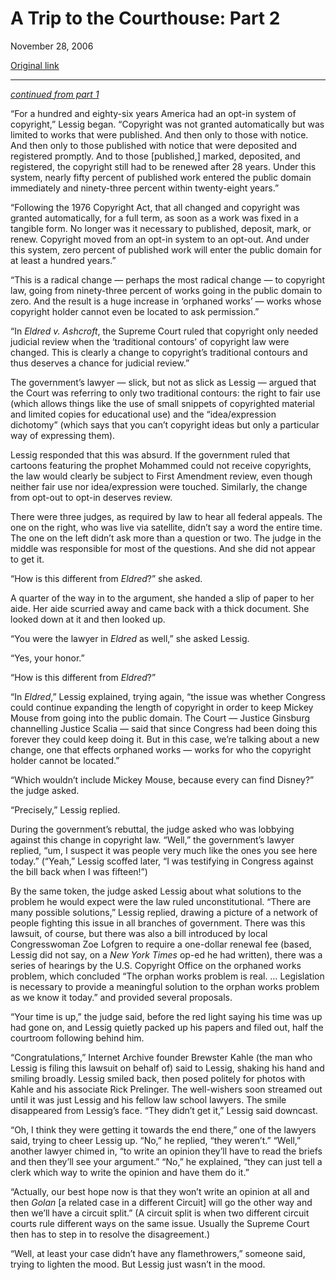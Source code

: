 A Trip to the Courthouse: Part 2
================================

November 28, 2006

[Original link](http://www.aaronsw.com/weblog/kahlereport2)

* * * * *

*[continued from part 1](http://www.aaronsw.com/weblog/kahlereport)*

“For a hundred and eighty-six years America had an opt-in system of
copyright,” Lessig began. “Copyright was not granted automatically but
was limited to works that were published. And then only to those with
notice. And then only to those published with notice that were deposited
and registered promptly. And to those [published,] marked, deposited,
and registered, the copyright still had to be renewed after 28 years.
Under this system, nearly fifty percent of published work entered the
public domain immediately and ninety-three percent within twenty-eight
years.”

“Following the 1976 Copyright Act, that all changed and copyright was
granted automatically, for a full term, as soon as a work was fixed in a
tangible form. No longer was it necessary to published, deposit, mark,
or renew. Copyright moved from an opt-in system to an opt-out. And under
this system, zero percent of published work will enter the public domain
for at least a hundred years.”

“This is a radical change — perhaps the most radical change — to
copyright law, going from ninety-three percent of works going in the
public domain to zero. And the result is a huge increase in ‘orphaned
works’ — works whose copyright holder cannot even be located to ask
permission.”

“In *Eldred v. Ashcroft*, the Supreme Court ruled that copyright only
needed judicial review when the ‘traditional contours’ of copyright law
were changed. This is clearly a change to copyright’s traditional
contours and thus deserves a chance for judicial review.”

The government’s lawyer — slick, but not as slick as Lessig — argued
that the Court was referring to only two traditional contours: the right
to fair use (which allows things like the use of small snippets of
copyrighted material and limited copies for educational use) and the
“idea/expression dichotomy” (which says that you can’t copyright ideas
but only a particular way of expressing them).

Lessig responded that this was absurd. If the government ruled that
cartoons featuring the prophet Mohammed could not receive copyrights,
the law would clearly be subject to First Amendment review, even though
neither fair use nor idea/expression were touched. Similarly, the change
from opt-out to opt-in deserves review.

There were three judges, as required by law to hear all federal appeals.
The one on the right, who was live via satellite, didn’t say a word the
entire time. The one on the left didn’t ask more than a question or two.
The judge in the middle was responsible for most of the questions. And
she did not appear to get it.

“How is this different from *Eldred*?” she asked.

A quarter of the way in to the argument, she handed a slip of paper to
her aide. Her aide scurried away and came back with a thick document.
She looked down at it and then looked up.

“You were the lawyer in *Eldred* as well,” she asked Lessig.

“Yes, your honor.”

“How is this different from *Eldred*?”

“In *Eldred*,” Lessig explained, trying again, “the issue was whether
Congress could continue expanding the length of copyright in order to
keep Mickey Mouse from going into the public domain. The Court — Justice
Ginsburg channelling Justice Scalia — said that since Congress had been
doing this forever they could keep doing it. But in this case, we’re
talking about a new change, one that effects orphaned works — works for
who the copyright holder cannot be located.”

“Which wouldn’t include Mickey Mouse, because every can find Disney?”
the judge asked.

“Precisely,” Lessig replied.

During the government’s rebuttal, the judge asked who was lobbying
against this change in copyright law. “Well,” the government’s lawyer
replied, “um, I suspect it was people very much like the ones you see
here today.” (“Yeah,” Lessig scoffed later, “I was testifying in
Congress against the bill back when I was fifteen!”)

By the same token, the judge asked Lessig about what solutions to the
problem he would expect were the law ruled unconstitutional. “There are
many possible solutions,” Lessig replied, drawing a picture of a network
of people fighting this issue in all branches of government. There was
this lawsuit, of course, but there was also a bill introduced by local
Congresswoman Zoe Lofgren to require a one-dollar renewal fee (based,
Lessig did not say, on a *New York Times* op-ed he had written), there
was a series of hearings by the U.S. Copyright Office on the orphaned
works problem, which concluded “The orphan works problem is real. …
Legislation is necessary to provide a meaningful solution to the orphan
works problem as we know it today.” and provided several proposals.

“Your time is up,” the judge said, before the red light saying his time
was up had gone on, and Lessig quietly packed up his papers and filed
out, half the courtroom following behind him.

“Congratulations,” Internet Archive founder Brewster Kahle (the man who
Lessig is filing this lawsuit on behalf of) said to Lessig, shaking his
hand and smiling broadly. Lessig smiled back, then posed politely for
photos with Kahle and his associate Rick Prelinger. The well-wishers
soon streamed out until it was just Lessig and his fellow law school
lawyers. The smile disappeared from Lessig’s face. “They didn’t get it,”
Lessig said downcast.

“Oh, I think they were getting it towards the end there,” one of the
lawyers said, trying to cheer Lessig up. “No,” he replied, “they
weren’t.” “Well,” another lawyer chimed in, “to write an opinion they’ll
have to read the briefs and then they’ll see your argument.” “No,” he
explained, “they can just tell a clerk which way to write the opinion
and have them do it.”

“Actually, our best hope now is that they won’t write an opinion at all
and then *Golan* [a related case in a different Circuit] will go the
other way and then we’ll have a circuit split.” (A circuit split is when
two different circuit courts rule different ways on the same issue.
Usually the Supreme Court then has to step in to resolve the
disagreement.)

“Well, at least your case didn’t have any flamethrowers,” someone said,
trying to lighten the mood. But Lessig just wasn’t in the mood.
